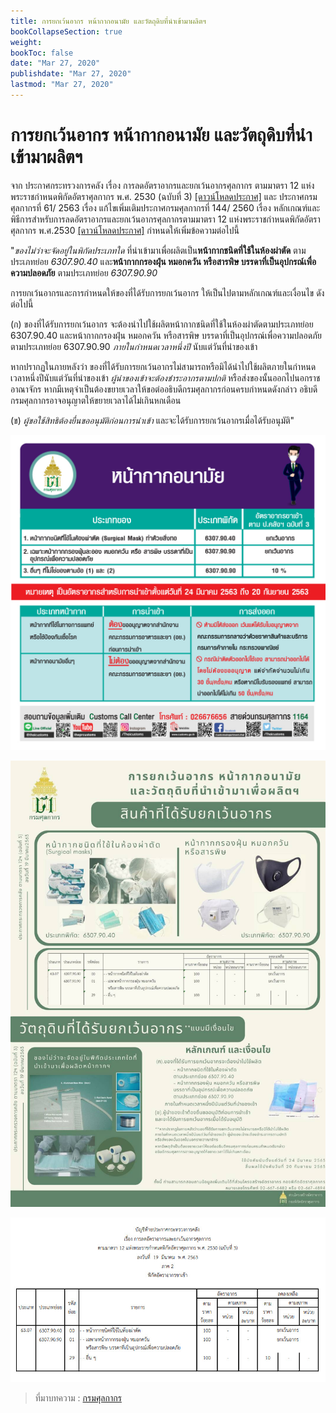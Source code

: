 ```yaml
---
title: การยกเว้นอากร หน้ากากอนามัย และวัตถุดิบที่นำเข้ามาผลิตฯ
bookCollapseSection: true
weight: 
bookToc: false
date: "Mar 27, 2020"
publishdate: "Mar 27, 2020"
lastmod: "Mar 27, 2020"
---
```


การยกเว้นอากร หน้ากากอนามัย และวัตถุดิบที่นำเข้ามาผลิตฯ
====

จาก ประกาศกระทรวงการคลัง เรื่อง การลดอัตราอากรและยกเว้นอากรศุลกากร ตามมาตรา 12 แห่งพระราชกำหนดพิกัดอัตราศุลกากร พ.ศ. 2530 (ฉบับที่ 3) [[ดาวน์โหลดประกาศ]](http://www.ratchakitcha.soc.go.th/DATA/PDF/2563/E/067/T_0019.PDF) และ ประกาศกรมศุลกากรที่ 61/ 2563 เรื่อง แก้ไขเพิ่มเติมประกาศกรมศุลกากรที่ 144/ 2560 เรื่อง หลักเกณฑ์และพิธีการสำหรับการลดอัตราอากรและยกเว้นอากรศุลกากรตามมาตรา 12 แห่งพระราชกำหนดพิกัดอัตราศุลกากร พ.ศ.2530 [[ดาวน์โหลดประกาศ]](http://www.customs.go.th/cont_strc_download_with_docno_date.php?lang=th&top_menu=menu_homepage&current_id=14232832414a505e4f464b4d464b46) กำหนดให้เพิ่มข้อความต่อไปนี้

"*ของไม่ว่าจะจัดอยู่ในพิกัดประเภทใด* ที่นำเข้ามาเพื่อผลิตเป็น**หน้ากากชนิดที่ใช้ในห้องผ่าตัด** ตามประเภทย่อย *6307.90.40* และ**หน้ากากกรองฝุ่น หมอกควัน หรือสารพิษ บรรดาที่เป็นอุปกรณ์เพื่อความปลอดภัย** ตามประเภทย่อย *6307.90.90* 
 
การยกเว้นอากรและการกำหนดให้ของที่ได้รับการยกเว้นอากร ให้เป็นไปตามหลักเกณฑ์และเงื่อนไข ดังต่อไปนี้

(ก) ของที่ได้รับการยกเว้นอากร จะต้องนำไปใช้ผลิตหน้ากากชนิดที่ใช้ในห้องผ่าตัดตามประเภทย่อย 6307.90.40 และหน้ากากกรองฝุ่น หมอกควัน หรือสารพิษ บรรดาที่เป็นอุปกรณ์เพื่อความปลอดภัยตามประเภทย่อย 6307.90.90 *ภายในกำหนดเวลาหนึ่งปี* นับแต่วันที่นำของเข้า
 
หากปรากฏในภายหลังว่า ของที่ได้รับการยกเว้นอากรไม่สามารถหรือมิได้นำไปใช้ผลิตภายในกำหนดเวลาหนึ่งปีนับแต่วันที่นำของเข้า *ผู้นำของเข้าจะต้องชำระอากรตามปกติ* หรือส่งของนั้นออกไปนอกราชอาณาจักร หากมีเหตุจำเป็นต้องขยายเวลาให้ขอต่ออธิบดีกรมศุลกากรก่อนครบกำหนดดังกล่าว อธิบดีกรมศุลกากรอาจอนุญาตให้ขยายเวลาได้ไม่เกินหกเดือน
 
(ข) *ผู้ขอใช้สิทธิต้องยื่นขออนุมัติก่อนการนำเข้า* และจะได้รับการยกเว้นอากรเมื่อได้รับอนุมัติ"

![](https://github.com/ecs-support/knowledge-center/raw/master/img/import/except-duty-mask-01.jpg)

![](https://github.com/ecs-support/knowledge-center/raw/master/img/import/except-duty-mask-02.jpg)

![](https://github.com/ecs-support/knowledge-center/raw/master/img/import/except-duty-mask-03.jpg)

> ที่มาบทความ : [กรมศุลกากร](http://www.customs.go.th/cont_strc_slide_image.php?current_id=14232832414a505e4f464b4b464b46)

